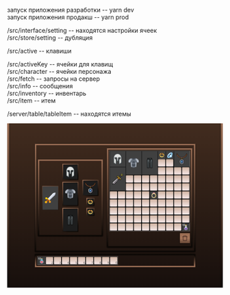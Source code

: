 запуск приложения разработки -- yarn dev  
запуск приложения продакш -- yarn prod

/src/interface/setting -- находятся настройки ячеек  
/src/store/setting -- дубляция

/src/active -- клавиши

/src/activeKey -- ячейки для клавищ  
/src/character -- ячейки персонажа  
/src/fetch -- запросы на сервер  
/src/info -- сообщения  
/src/inventory -- инвентарь  
/src/item -- итем  

/server/table/tableItem -- находятся итемы

![Image alt](https://raw.githubusercontent.com/redbrand-01/react-drag-and-drop-inventory/main/public/1.png)